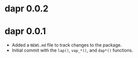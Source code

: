 # dapr 0.0.2

# dapr 0.0.1

* Added a `NEWS.md` file to track changes to the package.
* Initial commit with the `lap()`, `vap_*()`, and `dap*()` functions.
